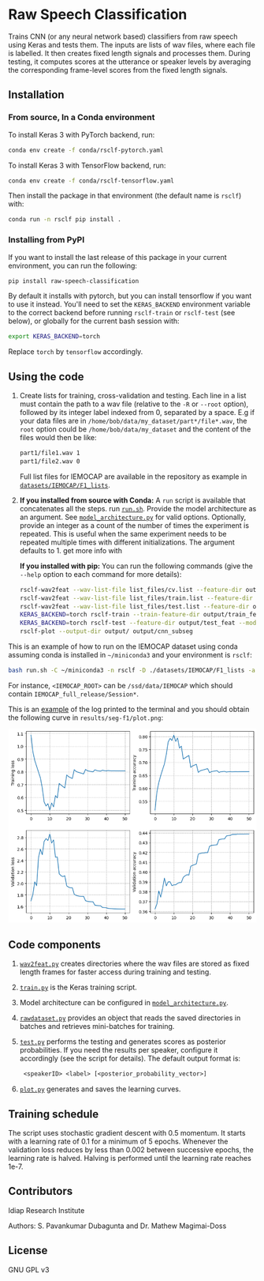 <!--
SPDX-FileCopyrightText: Copyright © Idiap Research Institute <contact@idiap.ch>

SPDX-License-Identifier: GPL-3.0-only
-->

# Raw Speech Classification

Trains CNN (or any neural network based) classifiers from raw speech using Keras and
tests them. The inputs are lists of wav files, where each file is labelled. It then
creates fixed length signals and processes them. During testing, it computes scores at
the utterance or speaker levels by averaging the corresponding frame-level scores from
the fixed length signals.

## Installation

### From source, In a Conda environment

To install Keras 3 with PyTorch backend, run:

```bash
conda env create -f conda/rsclf-pytorch.yaml
```

To install Keras 3 with TensorFlow backend, run:

```bash
conda env create -f conda/rsclf-tensorflow.yaml
```

Then install the package in that environment (the default name is `rsclf`) with:

```bash
conda run -n rsclf pip install .
```

### Installing from PyPI

If you want to install the last release of this package in your current environment, you
can run the following:

```bash
pip install raw-speech-classification
```

By default it installs with pytorch, but you can install tensorflow if you want to use
it instead. You'll need to set the `KERAS_BACKEND` environment variable to the correct
backend before running `rsclf-train` or `rsclf-test` (see below), or globally for the
current bash session with:

```bash
export KERAS_BACKEND=torch
```

Replace `torch` by `tensorflow` accordingly.

## Using the code

1. Create lists for training, cross-validation and testing.
   Each line in a list must contain the path to a wav file (relative to the `-R` or
   `--root` option), followed by its integer label indexed from 0, separated by a space.
   E.g if your data files are in `/home/bob/data/my_dataset/part*/file*.wav`, the `root`
   option could be `/home/bob/data/my_dataset` and the content of the files would then
   be like:

   ```txt
   part1/file1.wav 1
   part1/file2.wav 0
   ```

   Full list files for IEMOCAP are available in the repository as example in
   [`datasets/IEMOCAP/F1_lists`](datasets/IEMOCAP/F1_lists).

1. **If you installed from source with Conda:** A `run` script is available that
   concatenates all the steps. run [`run.sh`](run.sh). Provide the model architecture as
   an argument. See [`model_architecture.py`](rsclf/model_architecture.py) for valid
   options. Optionally, provide an integer as a count of the number of times the
   experiment is repeated. This is useful when the same experiment needs to be repeated
   multiple times with different initializations. The argument defaults to 1.
   get more info with

   **If you installed with pip:** You can run the following commands (give the `--help`
   option to each command for more details):

   ```bash
   rsclf-wav2feat --wav-list-file list_files/cv.list --feature-dir output/cv_feat --mode train --root path/to/dataset/basedir
   rsclf-wav2feat --wav-list-file list_files/train.list --feature-dir output/train_feat --mode train --root path/to/dataset/basedir
   rsclf-wav2feat --wav-list-file list_files/test.list --feature-dir output/test_feat --mode test --root path/to/dataset/basedir
   KERAS_BACKEND=torch rsclf-train --train-feature-dir output/train_feat --validation-feature-dir output/cv_feat --output-dir output/cnn_subseg --arch subseg --splice-size 25 --verbose 2
   KERAS_BACKEND=torch rsclf-test --feature-dir output/test_feat --model-filename output/cnn_subseg/cnn.keras --output-dir output/cnn_subseg --splice-size 25 --verbose 0
   rsclf-plot --output-dir output/ output/cnn_subseg
   ```

This is an example of how to run on the IEMOCAP dataset using conda assuming conda is
installed in `~/miniconda3` and your environment is `rsclf`:

```bash
bash run.sh -C ~/miniconda3 -n rsclf -D ./datasets/IEMOCAP/F1_lists -a seg -o results/seg-f1 -R <IEMOCAP_ROOT>
```

For instance, `<IEMOCAP_ROOT>` can be `/ssd/data/IEMOCAP` which should
contain `IEMOCAP_full_release/Session*`.

This is an [example](./docs/log.txt) of the log printed to the terminal and you should
obtain the following curve in `results/seg-f1/plot.png`:

![Results](./docs/plot.png)

## Code components

1. [`wav2feat.py`](rsclf/wav2feat.py) creates directories where the wav files are stored
   as fixed length frames for faster access during training and testing.

1. [`train.py`](rsclf/train.py) is the Keras training script.

1. Model architecture can be configured in
   [`model_architecture.py`](rsclf/model_architecture.py).

1. [`rawdataset.py`](rsclf/rawdataset.py) provides an object that reads the saved
   directories in batches and retrieves mini-batches for training.

1. [`test.py`](rsclf/test.py) performs the testing and generates scores as posterior
   probabilities. If you need the results per speaker, configure it accordingly (see the
   script for details). The default output format is:

   ```txt
    <speakerID> <label> [<posterior_probability_vector>]
   ```

1. [`plot.py`](rsclf/plot.py) generates and saves the learning curves.

## Training schedule

The script uses stochastic gradient descent with 0.5 momentum. It starts with a learning
rate of 0.1 for a minimum of 5 epochs. Whenever the validation loss reduces by less than
0.002 between successive epochs, the learning rate is halved. Halving is performed until
the learning rate reaches 1e-7.

## Contributors

Idiap Research Institute

Authors: S. Pavankumar Dubagunta and Dr. Mathew Magimai-Doss

## License

GNU GPL v3

